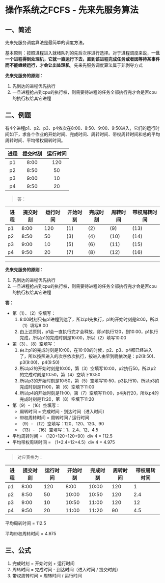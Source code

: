 # 操作系统之FCFS - 先来先服务算法

## 一、简述

先来先服务调度算法是最简单的调度方法。

基本原则：按照进程进入就绪队列的先后次序进行选择。对于进程调度来说，**一旦一个进程得到处理机，它就一直运行下去，直到该进程完成任务或者因等待某事件而不能继续运行，才会让出处理机**。先来先服务调度算法属于非剥夺方式

**先来先服务的原则：**

1. 先到达的进程优先执行
2. 一旦进程抢占到cpu的执行权，则需要待进程的任务全部执行完才会是否cpu的执行权给其它进程



## 二、例题

​	有4个进程p1、p2、p3、p4依次在8:00、8:50、9:00、9:50进入，它们的运行时间如下，求各个作业的开始时间、完成时间、周转时间、带权周转时间和总的平均周转时间、平均带权周转时间。

| 进程 | 提交时刻 | 运行时间 |
| :--: | :------: | :------: |
|  p1  |   8:00   |   120    |
|  p2  |   8:50   |    50    |
|  p3  |   9:00   |    10    |
|  p4  |   9:50   |    20    |



>  答：

| 进程 | 提交时刻 | 运行时间 | 开始时刻 | 完成时刻 | 周转时间 | 带权周转时间 |
| ---- | -------- | -------- | -------- | -------- | -------- | ------------ |
| p1   | 8:00     | 120      | (1)      | (2)      | (9)      | (13)         |
| p2   | 8:50     | 50       | (3)      | (4)      | (10)     | (14)         |
| p3   | 9:00     | 10       | (5)      | (6)      | (11)     | (15)         |
| p4   | 9:50     | 20       | (7)      | (8)      | (12)     | (16)         |

---

**先来先服务的原则：**

1. 先到达的进程优先执行
2. 一旦进程抢占到cpu的执行权，则需要待进程的任务全部执行完才会是否cpu的执行权给其它进程

**答：**

- 第（1）、（2）空填写：
  1. 8:00时刻只有p1进程到达了，所以p1先执行，p1的开始时刻是8:00，所以（1）填写8:00
  2. 由上述原则，p1会一直执行完才会释放，即p1执行120，到10:00，p1执行完成，所以p1的完成时刻是10:00，所以（2）填写10:00
- 第（3）、（8）空填写：
  1. 由上p1的完成时刻是10:00，在10:00的时候，p2、p3、p4都已经进入了，所以按照进入的次序依次执行，按进入由早到晚依次是：p2(8:50)、p3(9:00)、p4(9:50)
  2. 所以p2的开始时刻是10:00，第（3）空填写10:00，p2执行50，所以p2的完成时刻是10:50，第（4）空填下10:50
  3. 所以p3的开始时刻是10:50，第（5）空填写10:50，p3执行10，所以p3的完成时刻是11:00，第（6）空填下11:00
  4. 所以p4的开始时刻是11:00，第（7）空填写11:00，p4执行20，所以p4的完成时刻是11:20，第（8）空填下11:20
- 第（9）-（16）空填写：
  - 周转时间 = 完成时间 - 到达时间（进入时间）
  - 带权周转时间 = 周转时间 / 运行时间
  - （9）- （12）空填写：120、120、120、90
  - （13）- （16）空填写：1、2.4、12、4.5
- 平均周转时间 = （120+120+120+90）div 4 = 112.5
- 平均带权周转时间 = （1+2.4+12+4.5）div 4 = 4.975

---

> 对应表格为：

| 进程 | 提交时刻 | 运行时间 | 开始时刻 | 完成时刻 | 周转时间 | 带权周转时间 |
| ---- | -------- | -------- | -------- | -------- | -------- | ------------ |
| p1   | 8:00     | 120      | 8:00     | 10:00    | 120      | 1            |
| p2   | 8:50     | 50       | 10:00    | 10:50    | 120      | 2.4          |
| p3   | 9:00     | 10       | 10:50    | 11:00    | 120      | 12           |
| p4   | 9:50     | 20       | 11:00    | 11:20    | 90       | 4.5          |

平均周转时间 = 112.5

平均带权周转时间 = 4.975



## 三、公式

1. 完成时刻 = 开始时刻 + 运行时间
2. 周转时间 = 完成时间 - 到达时间（进入时间 / 提交时刻）
3. 带权周转时间 = 周转时间 / 运行时间